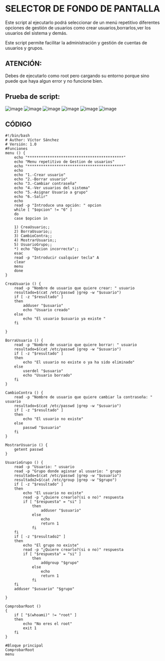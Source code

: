 # SELECTOR DE FONDO DE PANTALLA
Este script al ejecutarlo podrá seleccionar de un menú repetitivo diferentes opciones de gestión de usuarios como crear usuarios,borrarlos,ver los usuarios del sistema y demás.

Este script permite facilitar la administración y gestión de cuentas de usuarios y grupos. 

## **ATENCIÓN:**

Debes de ejecutarlo como root pero cargando su entorno porque sino puede que haya algun error y no funcione bien.


## **Prueba de script:**
![image](https://user-images.githubusercontent.com/74706392/116101711-5aa1b700-a6ae-11eb-8eea-d7d975799348.png)
![image](https://user-images.githubusercontent.com/74706392/116101787-6b522d00-a6ae-11eb-8163-41796eaa7f1c.png)
![image](https://user-images.githubusercontent.com/74706392/116101922-8a50bf00-a6ae-11eb-99b4-8ad8a88a238c.png)
![image](https://user-images.githubusercontent.com/74706392/116102041-a18fac80-a6ae-11eb-9cf2-eba5550b359a.png)
![image](https://user-images.githubusercontent.com/74706392/116101503-2af2af00-a6ae-11eb-98af-82f81a327fcc.png)
![image](https://user-images.githubusercontent.com/74706392/116101592-3d6ce880-a6ae-11eb-90ec-bd5f5300dbd7.png)



## CÓDIGO

```
#!/bin/bash
# Author: Víctor Sánchez
# Versión: 1.0
#Funciones
menu () {
    echo "*******************************************"
    echo "Menu repetitivo de Gestion de usuarios"
    echo "*******************************************"
    echo
    echo "1.-Crear usuario"
    echo "2.-Borrar usuario"
    echo "3.-Cambiar contraseña"
    echo "4.-Ver usuarios del sistema"
    echo "5.-Asignar Usuario a grupo"
    echo "6.-Salir"
    echo
    read -p "Introduce una opción: " opcion
    while [ "$opcion" != "6" ]
    do
    case $opcion in 
    
    1) CreaUsuario;;
    2) BorraUsuario;;
    3) CambioContra;;
    4) MostrarUsuario;;
    5) UsuarioGrupo;;
    *) echo "Opcion incorrecta";;
    esac
    read -p "Introducir cualquier tecla" A
    clear
    menu
    done
}

CreaUsuario () {
    read -p "Nombre de usuario que quiere crear: " usuario
    resultado=$(cat /etc/passwd |grep -w "$usuario")
    if [ -z "$resultado" ]
    then
        adduser "$usuario"
        echo "Usuario creado"
    else
        echo "El usuario $usuario ya existe "
    fi
    
}

BorraUsuario () {
    read -p "Nombre de usuario que quiere borrar: " usuario
    resultado=$(cat /etc/passwd |grep -w "$usuario")
    if [ -z "$resultado" ]
    then
        echo "El usuario no existe o ya ha sido eliminado"
    else
        userdel "$usuario"
        echo "Usuario borrado"
    fi
}

CambioContra () {
    read -p "Nombre de usuario que quiere cambiar la contraseña: " usuario
    resultado=$(cat /etc/passwd |grep -w "$usuario")
    if [ -z "$resultado" ]
    then
        echo "El usuario no existe"
    else
        passwd "$usuario"
    fi
}

MostrarUsuario () {
    getent passwd
}

UsuarioGrupo () {
    read -p "Usuario: " usuario
    read -p "Grupo donde agisnar al usuario: " grupo
    resultado=$(cat /etc/passwd |grep -w "$usuario")
    resultado2=$(cat /etc/group |grep -w "$grupo")
    if [ -z "$resultado" ]
    then
        echo "El usuario no existe"
        read -p "¿Quiere crearlo?(si o no)" respuesta
        if [ "$respuesta" = "si" ]
            then
                adduser "$usuario"
            else
                echo
                return 1
            fi
    fi
    if [ -z "$resultado2" ]
    then
        echo "El grupo no existe"
        read -p "¿Quiere crearlo?(si o no)" respuesta
        if [ "$respuesta" = "si" ]
            then
                addgroup "$grupo"
            else
                echo
                return 1
            fi
    fi
    adduser "$usuario" "$grupo"

}

ComprobarRoot ()
{
    if [ "$(whoami)" != "root" ]
    then
        echo "No eres el root"
        exit 1
    fi
}

#Bloque principal
ComprobarRoot
menu


```
